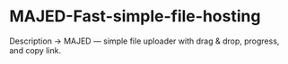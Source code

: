 # MAJED-Fast-simple-file-hosting
Description → MAJED — simple file uploader with drag & drop, progress, and copy link.

